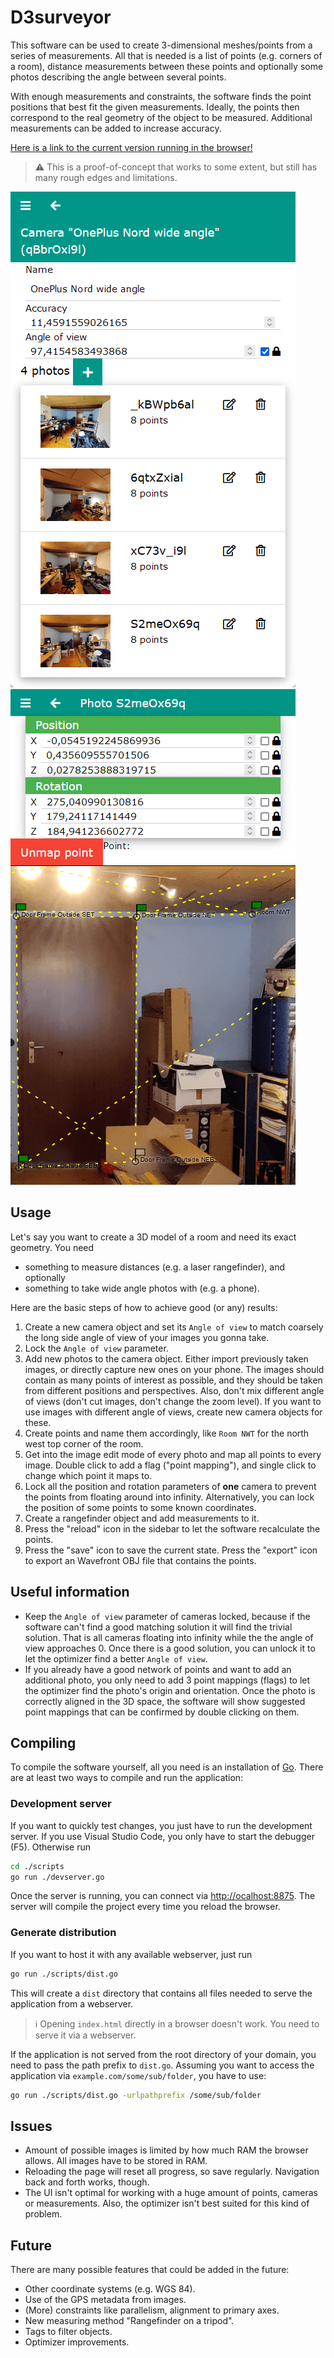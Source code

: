 # D3surveyor

This software can be used to create 3-dimensional meshes/points from a series of measurements.
All that is needed is a list of points (e.g. corners of a room), distance measurements between these points and optionally some photos describing the angle between several points.

With enough measurements and constraints, the software finds the point positions that best fit the given measurements.
Ideally, the points then correspond to the real geometry of the object to be measured.
Additional measurements can be added to increase accuracy.

[Here is a link to the current version running in the browser!](https://dadido3.github.io/D3surveyor/)

> :warning: This is a proof-of-concept that works to some extent, but still has many rough edges and limitations.

![Image showing camera settings and a list of taken photos](/images/example-camera.png) ![Image showing the points mapping editor](/images/example-camera-photo.png)

## Usage

Let's say you want to create a 3D model of a room and need its exact geometry.
You need

- something to measure distances (e.g. a laser rangefinder), and optionally
- something to take wide angle photos with (e.g. a phone).

Here are the basic steps of how to achieve good (or any) results:

1. Create a new camera object and set its `Angle of view` to match coarsely the long side angle of view of your images you gonna take.
2. Lock the `Angle of view` parameter.
3. Add new photos to the camera object.
   Either import previously taken images, or directly capture new ones on your phone.
   The images should contain as many points of interest as possible, and they should be taken from different positions and perspectives.
   Also, don't mix different angle of views (don't cut images, don't change the zoom level).
   If you want to use images with different angle of views, create new camera objects for these.
4. Create points and name them accordingly, like `Room NWT` for the north west top corner of the room.
5. Get into the image edit mode of every photo and map all points to every image.
   Double click to add a flag ("point mapping"), and single click to change which point it maps to.
6. Lock all the position and rotation parameters of **one** camera to prevent the points from floating around into infinity.
   Alternatively, you can lock the position of some points to some known coordinates.
7. Create a rangefinder object and add measurements to it.
8. Press the "reload" icon in the sidebar to let the software recalculate the points.
9. Press the "save" icon to save the current state.
   Press the "export" icon to export an Wavefront OBJ file that contains the points.

## Useful information

- Keep the `Angle of view` parameter of cameras locked, because if the software can't find a good matching solution it will find the trivial solution.
  That is all cameras floating into infinity while the the angle of view approaches 0.
  Once there is a good solution, you can unlock it to let the optimizer find a better `Angle of view`.
- If you already have a good network of points and want to add an additional photo, you only need to add 3 point mappings (flags) to let the optimizer find the photo's origin and orientation.
  Once the photo is correctly aligned in the 3D space, the software will show suggested point mappings that can be confirmed by double clicking on them.

## Compiling

To compile the software yourself, all you need is an installation of [Go](https://golang.org).
There are at least two ways to compile and run the application:

### Development server

If you want to quickly test changes, you just have to run the development server.
If you use Visual Studio Code, you only have to start the debugger (F5).
Otherwise run

``` bash
cd ./scripts
go run ./devserver.go
```

Once the server is running, you can connect via [http://ocalhost:8875](http://ocalhost:8875).
The server will compile the project every time you reload the browser.

### Generate distribution

If you want to host it with any available webserver, just run

``` bash
go run ./scripts/dist.go
```

This will create a `dist` directory that contains all files needed to serve the application from a webserver.

> :information_source: Opening `index.html` directly in a browser doesn't work. You need to serve it via a webserver.

If the application is not served from the root directory of your domain, you need to pass the path prefix to `dist.go`.
Assuming you want to access the application via `example.com/some/sub/folder`, you have to use:

``` bash
go run ./scripts/dist.go -urlpathprefix /some/sub/folder
```

## Issues

- Amount of possible images is limited by how much RAM the browser allows.
  All images have to be stored in RAM.
- Reloading the page will reset all progress, so save regularly.
  Navigation back and forth works, though.
- The UI isn't optimal for working with a huge amount of points, cameras or measurements.
  Also, the optimizer isn't best suited for this kind of problem.

## Future

There are many possible features that could be added in the future:

- Other coordinate systems (e.g. WGS 84).
- Use of the GPS metadata from images.
- (More) constraints like parallelism, alignment to primary axes.
- New measuring method "Rangefinder on a tripod".
- Tags to filter objects.
- Optimizer improvements.
